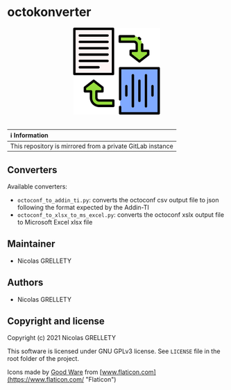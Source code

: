 # octokonverter

<p align="center">
  <img width="200" height="200" src="resources/logo.png">
  <br/><br/>
</p>

| :information_source: Information |
|:-------------------------------------------------------------|
| This repository is mirrored from a private GitLab instance |

## Converters

Available converters:

- `octoconf_to_addin_ti.py`: converts the octoconf csv output file to json following the format expected by the Addin-TI
- `octoconf_to_xlsx_to_ms_excel.py`: converts the octoconf xslx output file to Microsoft Excel xlsx file

## Maintainer

- Nicolas GRELLETY

## Authors

- Nicolas GRELLETY

## Copyright and license

Copyright (c) 2021 Nicolas GRELLETY

This software is licensed under GNU GPLv3 license. See `LICENSE` file in the root folder of the project.

Icons made by [Good Ware](https://www.flaticon.com/authors/good-ware "Good Ware") from [www.flaticon.com](https://www.flaticon.com/ "Flaticon")
